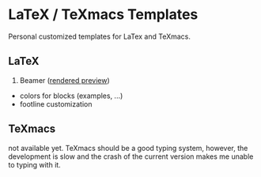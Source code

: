 # LaTeX / TeXmacs Templates
Personal customized templates for LaTex and TeXmacs.

## LaTeX
1. Beamer ([rendered preview](https://github.com/demoslam/latex-texmacs-templates/blob/master/LaTeX/beamer_tpl.pdf))
 + colors for blocks (examples, ...)
 + footline customization

## TeXmacs
not available yet.
TeXmacs should be a good typing system, however, the development is slow and the crash of the current version makes me unable to typing  with it.


